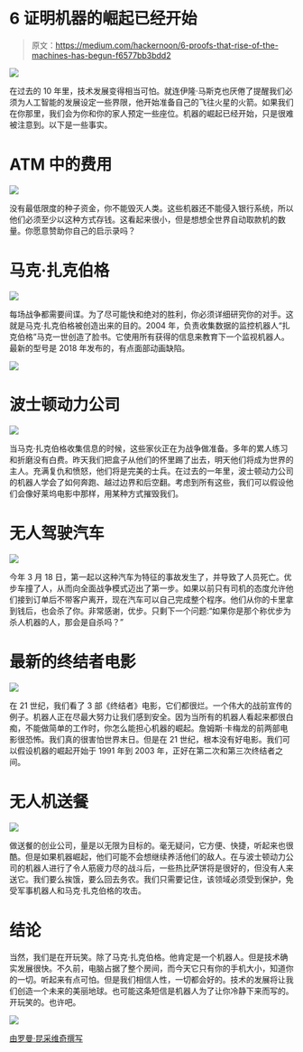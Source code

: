 # 6 证明机器的崛起已经开始

> 原文：<https://medium.com/hackernoon/6-proofs-that-rise-of-the-machines-has-begun-f6577bb3bdd2>

![](img/c219de9b1c55da2af643383a38e9fac4.png)

在过去的 10 年里，技术发展变得相当可怕。就连伊隆·马斯克也厌倦了提醒我们必须为人工智能的发展设定一些界限，他开始准备自己的飞往火星的火箭。如果我们在你那里，我们会为你和你的家人预定一些座位。机器的崛起已经开始，只是很难被注意到。以下是一些事实。

# ATM 中的费用

![](img/49e13b7f350f965727c4a58c55b69d11.png)

没有最低限度的种子资金，你不能毁灭人类。这些机器还不能侵入银行系统，所以他们必须至少以这种方式存钱。这看起来很小，但是想想全世界自动取款机的数量。你愿意赞助你自己的启示录吗？

# 马克·扎克伯格

![](img/546f4d534304247c8a48c34078a1d0ed.png)

每场战争都需要间谍。为了尽可能快和绝对的胜利，你必须详细研究你的对手。这就是马克·扎克伯格被创造出来的目的。2004 年，负责收集数据的监控机器人“扎克伯格”马克一世创造了脸书。它使用所有获得的信息来教育下一个监视机器人。最新的型号是 2018 年发布的，有点面部动画缺陷。

![](img/1e6d815afa4837844731a286239c4e69.png)

# 波士顿动力公司

![](img/e67f6be52599b74d12e9bd38f4293007.png)

当马克·扎克伯格收集信息的时候，这些家伙正在为战争做准备。多年的累人练习和折磨没有白费。昨天我们把盒子从他们的怀里踢了出去，明天他们将成为世界的主人。充满复仇和愤怒，他们将是完美的士兵。在过去的一年里，波士顿动力公司的机器人学会了如何奔跑、越过边界和后空翻。考虑到所有这些，我们可以假设他们会像好莱坞电影中那样，用某种方式摧毁我们。

# 无人驾驶汽车

![](img/a3e5532ac352174a5bc671753fd43692.png)

今年 3 月 18 日，第一起以这种汽车为特征的事故发生了，并导致了人员死亡。优步车撞了人，从而向全面战争模式迈出了第一步。如果以前只有司机的态度允许他们接到订单后不带客户离开，现在汽车可以自己完成整个程序。他们从你的卡里拿到钱后，也会杀了你。非常感谢，优步。只剩下一个问题:“如果你是那个称优步为杀人机器的人，那会是自杀吗？”

# 最新的终结者电影

![](img/215ea2f91b087f0953290b029db15c92.png)

在 21 世纪，我们看了 3 部《终结者》电影，它们都很烂。一个伟大的战前宣传的例子。机器人正在尽最大努力让我们感到安全。因为当所有的机器人看起来都很白痴，不能做简单的工作时，你怎么能担心机器的崛起。詹姆斯·卡梅龙的前两部电影很恐怖。我们真的很害怕世界末日。但是在 21 世纪，根本没有好电影。我们可以假设机器的崛起开始于 1991 年到 2003 年，正好在第二次和第三次终结者之间。

# 无人机送餐

![](img/64aedb9d32c2f913690e4486c1e651fd.png)

做送餐的创业公司，量是以无限为目标的。毫无疑问，它方便、快捷，听起来也很酷。但是如果机器崛起，他们可能不会想继续养活他们的敌人。在与波士顿动力公司的机器人进行了令人筋疲力尽的战斗后，一些热比萨饼将是很好的，但没有人来送它。我们要么挨饿，要么回去务农。我们只需要记住，该领域必须受到保护，免受军事机器人和马克·扎克伯格的攻击。

# 结论

当然，我们是在开玩笑。除了马克·扎克伯格。他肯定是一个机器人。但是技术确实发展很快。不久前，电脑占据了整个房间，而今天它只有你的手机大小，知道你的一切。听起来有点可怕。但是我们相信人性，一切都会好的。技术的发展将让我们创造一个未来的美丽地球。也可能这条短信是机器人为了让你冷静下来而写的。开玩笑的。也许吧。

![](img/5d22326cae40f6ce6d6ea7d6d9deecf5.png)

[由罗曼·昆采维奇撰写](https://www.linkedin.com/in/roman-kuntsevich-55819515a/)